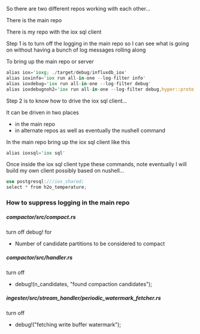 
So there are two different repos working with each other...

There is the main repo

There is my repo with the iox sql client

Step 1 is to turn off the logging in the main repo so I can see what is going on without having a bunch of log messages rolling along

To bring up the main repo or server

```rust
alias iox='ioxg; ./target/debug/influxdb_iox'
alias ioxinfo='iox run all-in-one --log-filter info'
alias ioxdebug='iox run all-in-one --log-filter debug'
alias ioxdebugnoh2='iox run all-in-one --log-filter debug,hyper::proto::h1=info,h2=info'
```

Step 2 is to know how to drive the iox sql client...

It can be driven in two places

* in the main repo
* in alternate repos as well as eventually the nushell command

In the main repo bring up the iox sql client like this

```rust
alias ioxsql='iox sql'
```

Once inside the iox sql client type these commands, note eventually I will build my own client possibly based on nushell...

```rust
use postgresql:///iox_shared;
select * from h2o_temperature;
```

### How to suppress logging in the main repo

##### compactor/src/compact.rs

turn off debug! for
* Number of candidate partitions to be considered to compact

##### compactor/src/handler.rs

turn off
* debug!(n_candidates, "found compaction candidates");

##### ingester/src/stream_handler/periodic_watermark_fetcher.rs

turn off
* debug!("fetching write buffer watermark");
